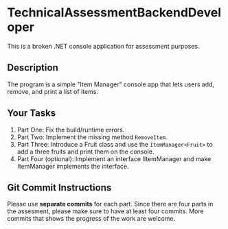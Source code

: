 # TechnicalAssessmentBackendDeveloper

This is a broken .NET console application for assessment purposes.

## Description

The program is a simple "Item Manager" console app that lets users add, remove, and print a list of items.

## Your Tasks

1. Part One: Fix the build/runtime errors.
1. Part Two: Implement the missing method `RemoveItem`.
1. Part Three: Introduce a Fruit class and use the `ItemManager<Fruit>` to add a three fruits and print them on the console.
1. Part Four (optional): Implement an interface IItemManager and make ItemManager implements the interface.

## Git Commit Instructions
Please use **separate commits** for each part. Since there are four parts in the assesment, please make sure to have at least four commits. More commits that shows the progress of the work are welcome.